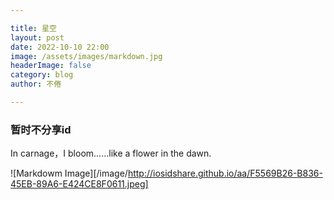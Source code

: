 ```yaml
---

title: 星空
layout: post
date: 2022-10-10 22:00
image: /assets/images/markdown.jpg
headerImage: false
category: blog
author: 不倦

---
```


### 暂时不分享id

In carnage，I bloom......like a flower in the dawn.

![Markdowm Image][/image/http://iosidshare.github.io/aa/F5569B26-B836-45EB-89A6-E424CE8F0611.jpeg]
